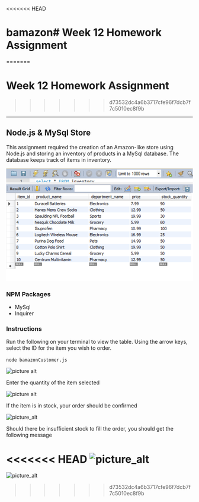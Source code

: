 <<<<<<< HEAD
# bamazon# Week 12 Homework Assignment
=======
# Week 12 Homework Assignment
>>>>>>> d73532dc4a6b3717cfe96f7dcb7f7c5010ec8f9b
------------------------------
## Node.js & MySql Store

This assignment required the creation of an Amazon-like store using Node.js and storing an inventory of products in a MySql database. The database keeps track of items in inventory.

![picture_alt](https://github.com/gmaghari/bamazon/blob/master/images/inventorytable.png)

### NPM Packages
* MySql
* Inquirer

### Instructions
Run the following on your terminal to view the table.  Using the arrow keys, select the ID for the item you wish to order.

```node bamazonCustomer.js```

![picture alt](https://raw.githubusercontent.com/gmaghari/bamazon/master/images/customerorder1.png)

Enter the quantity of the item selected

![picture alt](https://github.com/gmaghari/bamazon/blob/master/images/customerorder2.png)

If the item is in stock, your order should be confirmed

![picture_alt](https://github.com/gmaghari/bamazon/blob/master/images/orderconfirmation.png)

Should there be insufficient stock to fill the order, you should get the following message

<<<<<<< HEAD
![picture_alt](https://github.com/gmaghari/bamazon/blob/master/images/insufficientstock.png)
=======
![picture_alt](https://github.com/gmaghari/bamazon/blob/master/images/insufficientstock.png)
>>>>>>> d73532dc4a6b3717cfe96f7dcb7f7c5010ec8f9b
